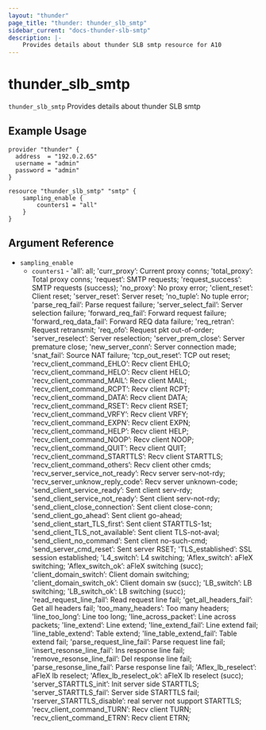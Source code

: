 ```yaml
---
layout: "thunder"
page_title: "thunder: thunder_slb_smtp"
sidebar_current: "docs-thunder-slb-smtp"
description: |-
    Provides details about thunder SLB smtp resource for A10
---
```


# thunder\_slb\_smtp

`thunder_slb_smtp` Provides details about thunder SLB smtp
## Example Usage


```hcl
provider "thunder" {
  address  = "192.0.2.65"
  username = "admin"
  password = "admin"
}

resource "thunder_slb_smtp" "smtp" {
	sampling_enable {
		counters1 = "all"
	} 
}
```

## Argument Reference

* `sampling_enable`
    * `counters1` - 'all’: all; 'curr_proxy’: Current proxy conns; 'total_proxy’: Total proxy conns; 'request’: SMTP requests; 'request_success’: SMTP requests (success); 'no_proxy’: No proxy error; 'client_reset’: Client reset; 'server_reset’: Server reset; 'no_tuple’: No tuple error; 'parse_req_fail’: Parse request failure; 'server_select_fail’: Server selection failure; 'forward_req_fail’: Forward request failure; 'forward_req_data_fail’: Forward REQ data failure; 'req_retran’: Request retransmit; 'req_ofo’: Request pkt out-of-order; 'server_reselect’: Server reselection; 'server_prem_close’: Server premature close; 'new_server_conn’: Server connection made; 'snat_fail’: Source NAT failure; 'tcp_out_reset’: TCP out reset; 'recv_client_command_EHLO’: Recv client EHLO; 'recv_client_command_HELO’: Recv client HELO; 'recv_client_command_MAIL’: Recv client MAIL; 'recv_client_command_RCPT’: Recv client RCPT; 'recv_client_command_DATA’: Recv client DATA; 'recv_client_command_RSET’: Recv client RSET; 'recv_client_command_VRFY’: Recv client VRFY; 'recv_client_command_EXPN’: Recv client EXPN; 'recv_client_command_HELP’: Recv client HELP; 'recv_client_command_NOOP’: Recv client NOOP; 'recv_client_command_QUIT’: Recv client QUIT; 'recv_client_command_STARTTLS’: Recv client STARTTLS; 'recv_client_command_others’: Recv client other cmds; 'recv_server_service_not_ready’: Recv server serv-not-rdy; 'recv_server_unknow_reply_code’: Recv server unknown-code; 'send_client_service_ready’: Sent client serv-rdy; 'send_client_service_not_ready’: Sent client serv-not-rdy; 'send_client_close_connection’: Sent client close-conn; 'send_client_go_ahead’: Sent client go-ahead; 'send_client_start_TLS_first’: Sent client STARTTLS-1st; 'send_client_TLS_not_available’: Sent client TLS-not-aval; 'send_client_no_command’: Sent client no-such-cmd; 'send_server_cmd_reset’: Sent server RSET; 'TLS_established’: SSL session established; 'L4_switch’: L4 switching; 'Aflex_switch’: aFleX switching; 'Aflex_switch_ok’: aFleX switching (succ); 'client_domain_switch’: Client domain switching; 'client_domain_switch_ok’: Client domain sw (succ); 'LB_switch’: LB switching; 'LB_switch_ok’: LB switching (succ); 'read_request_line_fail’: Read request line fail; 'get_all_headers_fail’: Get all headers fail; 'too_many_headers’: Too many headers; 'line_too_long’: Line too long; 'line_across_packet’: Line across packets; 'line_extend’: Line extend; 'line_extend_fail’: Line extend fail; 'line_table_extend’: Table extend; 'line_table_extend_fail’: Table extend fail; 'parse_request_line_fail’: Parse request line fail; 'insert_resonse_line_fail’: Ins response line fail; 'remove_resonse_line_fail’: Del response line fail; 'parse_resonse_line_fail’: Parse response line fail; 'Aflex_lb_reselect’: aFleX lb reselect; 'Aflex_lb_reselect_ok’: aFleX lb reselect (succ); 'server_STARTTLS_init’: Init server side STARTTLS; 'server_STARTTLS_fail’: Server side STARTTLS fail; 'rserver_STARTTLS_disable’: real server not support STARTTLS; 'recv_client_command_TURN’: Recv client TURN; 'recv_client_command_ETRN’: Recv client ETRN;